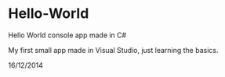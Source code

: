 Hello-World
===========

Hello World console app made in C#

My first small app made in Visual Studio, just learning the basics.

16/12/2014
